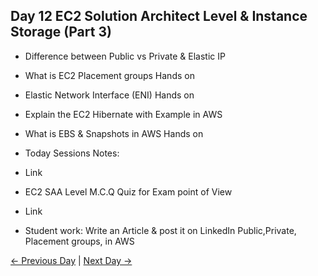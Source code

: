 ## Day 12 EC2 Solution Architect Level & Instance Storage (Part 3)

 - Difference between Public vs Private & Elastic IP
 - What is EC2 Placement groups Hands on
 - Elastic Network Interface (ENI) Hands on
 - Explain the EC2 Hibernate with Example in AWS
 - What is EBS & Snapshots in AWS Hands on

  - Today Sessions Notes:
  - Link
  - EC2 SAA Level M.C.Q Quiz for Exam point of View
  - Link

  - Student work: Write an Article & post it on LinkedIn Public,Private, Placement groups, in AWS

 [← Previous Day](../day11/README.md) | [Next Day →](../day13/README.md)
